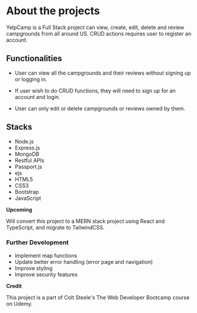 # About the projects

YelpCamp is a Full Stack project can view, create, edit, delete and review campgrounds from all around US. CRUD actions requires user to register an account.

## Functionalities

- User can view all the campgrounds and their reviews without signing up or logging in.

- If user wish to do CRUD functions, they will need to sign up for an account and login.

- User can only edit or delete campgrounds or reviews owned by them.

## Stacks

- Node.js
- Express.js
- MongoDB
- Restful APIs
- Passport.js
- ejs
- HTML5
- CSS3
- Bootstrap
- JavaScript

**Upcoming**

Will convert this project to a MERN stack project using React and TypeScript, and migrate to TailwindCSS.

### Further Development

- Implement map functions
- Update better error handling (error page and navigation)
- Improve styling
- Improve security features

**Credit**

This project is a part of Colt Steele's The Web Developer Bootcamp course on Udemy.
